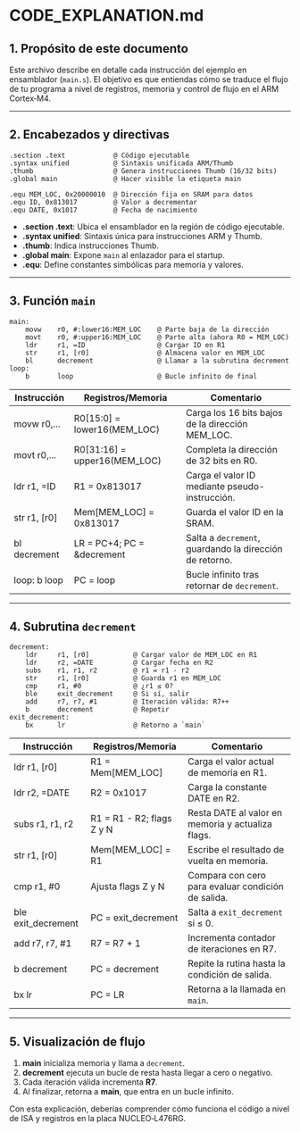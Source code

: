 # CODE_EXPLANATION.md

## 1. Propósito de este documento

Este archivo describe en detalle cada instrucción del ejemplo en ensamblador (`main.s`). El objetivo es que entiendas cómo se traduce el flujo de tu programa a nivel de registros, memoria y control de flujo en el ARM Cortex‑M4.

---

## 2. Encabezados y directivas

```assembly
.section .text            @ Código ejecutable
.syntax unified           @ Sintaxis unificada ARM/Thumb
.thumb                    @ Genera instrucciones Thumb (16/32 bits)
.global main              @ Hacer visible la etiqueta main

.equ MEM_LOC, 0x20000010  @ Dirección fija en SRAM para datos
.equ ID, 0x813017         @ Valor a decrementar
.equ DATE, 0x1017         @ Fecha de nacimiento
```

- **.section .text**: Ubica el ensamblador en la región de código ejecutable.
- **.syntax unified**: Sintaxis única para instrucciones ARM y Thumb.
- **.thumb**: Indica instrucciones Thumb.
- **.global main**: Expone `main` al enlazador para el startup.
- **.equ**: Define constantes simbólicas para memoria y valores.

---

## 3. Función `main`

```assembly
main:
    movw    r0, #:lower16:MEM_LOC    @ Parte baja de la dirección
    movt    r0, #:upper16:MEM_LOC    @ Parte alta (ahora R0 = MEM_LOC)
    ldr     r1, =ID                  @ Cargar ID en R1
    str     r1, [r0]                 @ Almacena valor en MEM_LOC
    bl      decrement                @ Llamar a la subrutina decrement
loop:
    b       loop                     @ Bucle infinito de final
```

| Instrucción      | Registros/Memoria                   | Comentario                                           |
|------------------|-------------------------------------|------------------------------------------------------|
| movw r0,...      | R0[15:0] = lower16(MEM_LOC)         | Carga los 16 bits bajos de la dirección MEM_LOC.     |
| movt r0,...      | R0[31:16] = upper16(MEM_LOC)        | Completa la dirección de 32 bits en R0.              |
| ldr r1, =ID      | R1 = 0x813017                       | Carga el valor ID mediante pseudo-instrucción.       |
| str r1, [r0]     | Mem[MEM_LOC] = 0x813017             | Guarda el valor ID en la SRAM.                       |
| bl decrement     | LR = PC+4; PC = &decrement          | Salta a `decrement`, guardando la dirección de retorno. |
| loop: b loop     | PC = loop                           | Bucle infinito tras retornar de `decrement`.         |

---

## 4. Subrutina `decrement`

```assembly
decrement:
    ldr     r1, [r0]           @ Cargar valor de MEM_LOC en R1
    ldr     r2, =DATE          @ Cargar fecha en R2
    subs    r1, r1, r2         @ r1 = r1 - r2
    str     r1, [r0]           @ Guarda r1 en MEM_LOC
    cmp     r1, #0             @ ¿r1 ≤ 0?
    ble     exit_decrement     @ Si sí, salir
    add     r7, r7, #1         @ Iteración válida: R7++
    b       decrement          @ Repetir
exit_decrement:
    bx      lr                 @ Retorno a `main`
```

| Instrucción       | Registros/Memoria                 | Comentario                                           |
|-------------------|-----------------------------------|------------------------------------------------------|
| ldr r1, [r0]      | R1 = Mem[MEM_LOC]                 | Carga el valor actual de memoria en R1.              |
| ldr r2, =DATE     | R2 = 0x1017                       | Carga la constante DATE en R2.                       |
| subs r1, r1, r2   | R1 = R1 - R2; flags Z y N         | Resta DATE al valor en memoria y actualiza flags.    |
| str r1, [r0]      | Mem[MEM_LOC] = R1                 | Escribe el resultado de vuelta en memoria.           |
| cmp r1, #0        | Ajusta flags Z y N                | Compara con cero para evaluar condición de salida.   |
| ble exit_decrement| PC = exit_decrement               | Salta a `exit_decrement` si ≤ 0.                     |
| add r7, r7, #1    | R7 = R7 + 1                       | Incrementa contador de iteraciones en R7.            |
| b decrement       | PC = decrement                    | Repite la rutina hasta la condición de salida.       |
| bx lr             | PC = LR                           | Retorna a la llamada en `main`.                      |

---

## 5. Visualización de flujo

1. **main** inicializa memoria y llama a `decrement`.
2. **decrement** ejecuta un bucle de resta hasta llegar a cero o negativo.
3. Cada iteración válida incrementa **R7**.
4. Al finalizar, retorna a **main**, que entra en un bucle infinito.

Con esta explicación, deberías comprender cómo funciona el código a nivel de ISA y registros en la placa NUCLEO‑L476RG.

